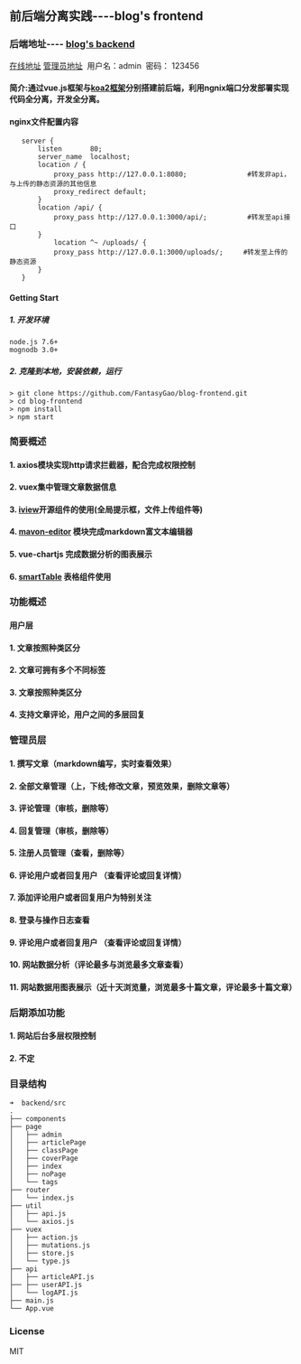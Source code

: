 
## 前后端分离实践----blog's frontend
### 后端地址---- [blog's backend](https://github.com/FantasyGao/blog-backend.git)

[在线地址](http://www.fantasygao.me)
[管理员地址](http://www.fantasygao.me/admin/index)  用户名：admin  密码： 123456

#### 简介:通过vue.js框架与[koa2框架](https://github.com/FantasyGao/koa2.git)分别搭建前后端，利用ngnix端口分发部署实现代码全分离，开发全分离。

#### nginx文件配置内容
 ```
	server {
		listen       80;
		server_name  localhost;
		location / {
		    proxy_pass http://127.0.0.1:8080;               #转发非api，与上传的静态资源的其他信息 
		    proxy_redirect default;
		}
		location /api/ {
		    proxy_pass http://127.0.0.1:3000/api/;          #转发至api接口
		}
			location ^~ /uploads/ {
		    proxy_pass http://127.0.0.1:3000/uploads/;     #转发至上传的静态资源
		}
	}
 ```

#### Getting Start

##### 1. 开发环境
 ```
node.js 7.6+
mognodb 3.0+
```
##### 2. 克隆到本地，安装依赖，运行
```
> git clone https://github.com/FantasyGao/blog-frontend.git
> cd blog-frontend
> npm install 
> npm start
```
### 简要概述

  #### 1. axios模块实现http请求拦截器，配合完成权限控制
  #### 2. vuex集中管理文章数据信息
  #### 3. [iview](https://www.iviewui.com/)开源组件的使用(全局提示框，文件上传组件等)
  #### 4. [mavon-editor](https://github.com/hinesboy/mavonEditor) 模块完成markdown富文本编辑器 
  #### 5. vue-chartjs 完成数据分析的图表展示
  #### 6. [smartTable]( https://github.com/FantasyGao/vue-smartTable)   表格组件使用

### 功能概述

#### 用户层
#### 1. 文章按照种类区分
#### 2. 文章可拥有多个不同标签
#### 3. 文章按照种类区分
#### 4. 支持文章评论，用户之间的多层回复

### 管理员层
#### 1. 撰写文章（markdown编写，实时查看效果）
#### 2. 全部文章管理（上，下线;修改文章，预览效果，删除文章等）
#### 3. 评论管理（审核，删除等）
#### 4. 回复管理（审核，删除等）
#### 5. 注册人员管理（查看，删除等）
#### 6. 评论用户或者回复用户 （查看评论或回复详情）
#### 7. 添加评论用户或者回复用户为特别关注
#### 8. 登录与操作日志查看
#### 9. 评论用户或者回复用户 （查看评论或回复详情）
#### 10. 网站数据分析（评论最多与浏览最多文章查看）
#### 11. 网站数据用图表展示（近十天浏览量，浏览最多十篇文章，评论最多十篇文章）

### 后期添加功能
#### 1. 网站后台多层权限控制
#### 2. 不定

### 目录结构

```
➜  backend/src
.
├── components
├── page
│   ├── admin
│   ├── articlePage
│   ├── classPage
│   ├── coverPage
│   ├── index
│   ├── noPage
│   └── tags
├── router
│   └── index.js
├── util
│   ├── api.js
│   └── axios.js
├── vuex
│   ├── action.js
│   ├── mutations.js
│   ├── store.js
│   └── type.js
├── api
│   ├── articleAPI.js
├── ├── userAPI.js
│   └── logAPI.js
├── main.js
└── App.vue

```

### License
MIT
